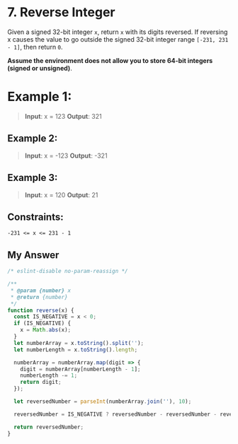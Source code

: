 # 7. Reverse Integer

Given a signed 32-bit integer `x`, return `x` with its digits reversed. If reversing x causes the value to go outside the signed 32-bit integer range `[-231, 231 - 1]`, then return `0`.

**Assume the environment does not allow you to store 64-bit integers (signed or unsigned)**.

 

# Example 1:

>**Input**: x = 123
> **Output**: 321

## Example 2:

>**Input**: x = -123
>**Output**: -321

## Example 3:

> **Input**: x = 120
> **Output**: 21
 

## Constraints:

`-231 <= x <= 231 - 1`

## My Answer

```javascript
/* eslint-disable no-param-reassign */

/**
 * @param {number} x
 * @return {number}
 */
function reverse(x) {
  const IS_NEGATIVE = x < 0;
  if (IS_NEGATIVE) {
    x = Math.abs(x);
  }
  let numberArray = x.toString().split('');
  let numberLength = x.toString().length;

  numberArray = numberArray.map(digit => {
    digit = numberArray[numberLength - 1];
    numberLength -= 1;
    return digit;
  });

  let reversedNumber = parseInt(numberArray.join(''), 10);

  reversedNumber = IS_NEGATIVE ? reversedNumber - reversedNumber - reversedNumber : reversedNumber;

  return reversedNumber;
}

```